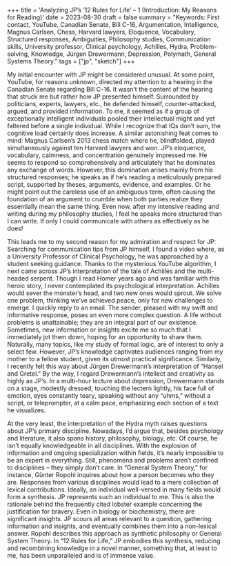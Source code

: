 +++
title = 'Analyzing JP’s ’12 Rules for Life’ – 1 (Introduction: My Reasons for Reading)'
date = 2023-08-30
draft = false
summary = "Keywords: First contact, YouTube, Canadian Senate, Bill C-16, Argumentation, Intelligence, Magnus Carlsen, Chess, Harvard lawyers, Eloquence, Vocabulary, Structured responses, Ambiguities, Philosophy studies, Communication skills, University professor, Clinical psychology, Achilles, Hydra, Problem-solving, Knowledge, Jürgen Drewermann, Depression, Polymath, General Systems Theory."
tags = ["jp", "sketch"]
+++

My initial encounter with JP might be considered unusual. At some point, YouTube, for reasons unknown, directed my attention to a hearing in the Canadian Senate regarding Bill C-16. It wasn’t the content of the hearing that struck me but rather how JP presented himself. Surrounded by politicians, experts, lawyers, etc., he defended himself, counter-attacked, argued, and provided information. To me, it seemed as if a group of exceptionally intelligent individuals pooled their intellectual might and yet faltered before a single individual. While I recognize that IQs don’t sum, the cognitive load certainly does increase. A similar astonishing feat comes to mind: Magnus Carlsen’s 2013 chess match where he, blindfolded, played simultaneously against ten Harvard lawyers and won. JP’s eloquence, vocabulary, calmness, and concentration genuinely impressed me. He seems to respond so comprehensively and articulately that he dominates any exchange of words. However, this domination arises mainly from his structured responses; he speaks as if he’s reading a meticulously prepared script, supported by theses, arguments, evidence, and examples. Or he might point out the careless use of an ambiguous term, often causing the foundation of an argument to crumble when both parties realize they essentially mean the same thing. Even now, after my intensive reading and writing during my philosophy studies, I feel he speaks more structured than I can write. If only I could communicate with others as effectively as he does!

This leads me to my second reason for my admiration and respect for JP: Searching for communication tips from JP himself, I found a video where, as a University Professor of Clinical Psychology, he was approached by a student seeking guidance. Thanks to the mysterious YouTube algorithm, I next came across JP’s interpretation of the tale of Achilles and the multi-headed serpent. Though I read Homer years ago and was familiar with this heroic story, I never contemplated its psychological interpretation. Achilles would sever the monster’s head, and two new ones would sprout. We solve one problem, thinking we’ve achieved peace, only for new challenges to emerge. I quickly reply to an email. The sender, pleased with my swift and informative response, poses an even more complex question. A life without problems is unattainable; they are an integral part of our existence. Sometimes, new information or insights excite me so much that I immediately jot them down, hoping for an opportunity to share them. Naturally, many topics, like my study of formal logic, are of interest to only a select few. However, JP’s knowledge captivates audiences ranging from my mother to a fellow student, given its utmost practical significance. Similarly, I recently felt this way about Jürgen Drewermann’s interpretation of “Hansel and Gretel.” By the way, I regard Drewermann’s intellect and creativity as highly as JP’s. In a multi-hour lecture about depression, Drewermann stands on a stage, modestly dressed, touching the lectern lightly, his face full of emotion, eyes constantly teary, speaking without any “uhms,” without a script, or teleprompter, at a calm pace, emphasizing each section of a text he visualizes.

At the very least, the interpretation of the Hydra myth raises questions about JP’s primary discipline. Nowadays, I’d argue that, besides psychology and literature, it also spans history, philosophy, biology, etc. Of course, he isn’t equally knowledgeable in all disciplines. With the explosion of information and ongoing specialization within fields, it’s nearly impossible to be an expert in everything. Still, phenomena and problems aren’t confined to disciplines – they simply don’t care. In “General System Theory,” for instance, Günter Ropohl inquires about how a person becomes who they are. Responses from various disciplines would lead to a mere collection of lexical contributions. Ideally, an individual well-versed in many fields would form a synthesis. JP represents such an individual to me. This is also the rationale behind the frequently cited lobster example concerning the justification for bravery. Even in biology or biochemistry, there are significant insights. JP scours all areas relevant to a question, gathering information and insights, and eventually combines them into a non-lexical answer. Ropohl describes this approach as synthetic philosophy or General System Theory. In “12 Rules for Life,” JP embodies this synthesis, reducing and recombining knowledge in a novel manner, something that, at least to me, has been unparalleled and is of immense value.